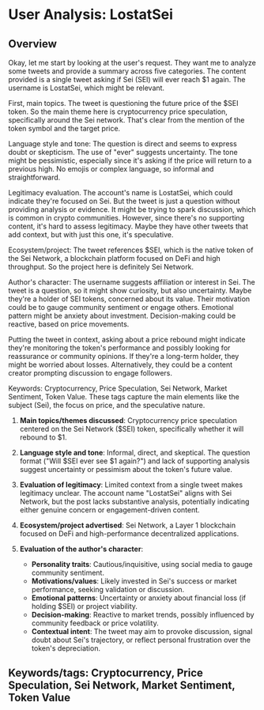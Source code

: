 # User Analysis: LostatSei

## Overview

<think>
Okay, let me start by looking at the user's request. They want me to analyze some tweets and provide a summary across five categories. The content provided is a single tweet asking if Sei (SEI) will ever reach $1 again. The username is LostatSei, which might be relevant. 

First, main topics. The tweet is questioning the future price of the $SEI token. So the main theme here is cryptocurrency price speculation, specifically around the Sei network. That's clear from the mention of the token symbol and the target price.

Language style and tone: The question is direct and seems to express doubt or skepticism. The use of "ever" suggests uncertainty. The tone might be pessimistic, especially since it's asking if the price will return to a previous high. No emojis or complex language, so informal and straightforward.

Legitimacy evaluation. The account's name is LostatSei, which could indicate they're focused on Sei. But the tweet is just a question without providing analysis or evidence. It might be trying to spark discussion, which is common in crypto communities. However, since there's no supporting content, it's hard to assess legitimacy. Maybe they have other tweets that add context, but with just this one, it's speculative.

Ecosystem/project: The tweet references $SEI, which is the native token of the Sei Network, a blockchain platform focused on DeFi and high throughput. So the project here is definitely Sei Network.

Author's character: The username suggests affiliation or interest in Sei. The tweet is a question, so it might show curiosity, but also uncertainty. Maybe they're a holder of SEI tokens, concerned about its value. Their motivation could be to gauge community sentiment or engage others. Emotional pattern might be anxiety about investment. Decision-making could be reactive, based on price movements.

Putting the tweet in context, asking about a price rebound might indicate they're monitoring the token's performance and possibly looking for reassurance or community opinions. If they're a long-term holder, they might be worried about losses. Alternatively, they could be a content creator prompting discussion to engage followers.

Keywords: Cryptocurrency, Price Speculation, Sei Network, Market Sentiment, Token Value. These tags capture the main elements like the subject (Sei), the focus on price, and the speculative nature.
</think>

1. **Main topics/themes discussed**: Cryptocurrency price speculation centered on the Sei Network ($SEI) token, specifically whether it will rebound to $1.  

2. **Language style and tone**: Informal, direct, and skeptical. The question format ("Will $SEI ever see $1 again?") and lack of supporting analysis suggest uncertainty or pessimism about the token's future value.  

3. **Evaluation of legitimacy**: Limited context from a single tweet makes legitimacy unclear. The account name "LostatSei" aligns with Sei Network, but the post lacks substantive analysis, potentially indicating either genuine concern or engagement-driven content.  

4. **Ecosystem/project advertised**: Sei Network, a Layer 1 blockchain focused on DeFi and high-performance decentralized applications.  

5. **Evaluation of the author's character**:  
   - **Personality traits**: Cautious/inquisitive, using social media to gauge community sentiment.  
   - **Motivations/values**: Likely invested in Sei's success or market performance, seeking validation or discussion.  
   - **Emotional patterns**: Uncertainty or anxiety about financial loss (if holding $SEI) or project viability.  
   - **Decision-making**: Reactive to market trends, possibly influenced by community feedback or price volatility.  
   - **Contextual intent**: The tweet may aim to provoke discussion, signal doubt about Sei's trajectory, or reflect personal frustration over the token's depreciation.  

**Keywords/tags**: Cryptocurrency, Price Speculation, Sei Network, Market Sentiment, Token Value
---
